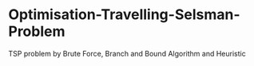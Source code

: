 # Optimisation-Travelling-Selsman-Problem
TSP problem by Brute Force, Branch and Bound Algorithm and Heuristic

